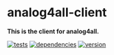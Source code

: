 # analog4all-client

**This is the client for analog4all.**

[![tests](https://img.shields.io/travis/chrisguttandin/analog4all-client/master.svg?style=flat-square)](https://travis-ci.org/chrisguttandin/analog4all-client)
[![dependencies](https://img.shields.io/david/chrisguttandin/analog4all-client.svg?style=flat-square)](https://www.npmjs.com/package/analog4all-client)
[![version](https://img.shields.io/npm/v/analog4all-client.svg?style=flat-square)](https://www.npmjs.com/package/analog4all-client)
